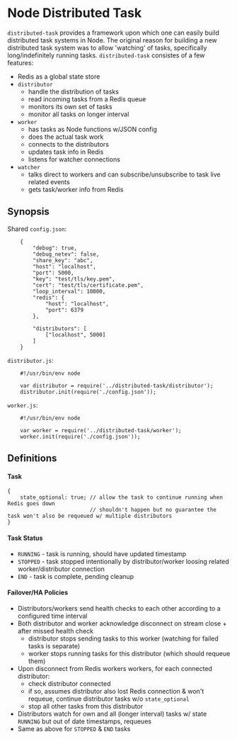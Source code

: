 # Node Distributed Task

`distributed-task` provides a framework upon which one can easily build distributed task systems in Node. The original reason for building a new distributed task system was to allow 'watching' of tasks, specifically long/indefinitely running tasks. `distributed-task` consistes of a few features:

+ Redis as a global state store
+ `distributor`
    * handle the distribution of tasks
    * read incoming tasks from a Redis queue
    * monitors its own set of tasks
    * monitor all tasks on longer interval
+ `worker`
    * has tasks as Node functions w/JSON config
    * does the actual task work
    * connects to the distributors
    * updates task info in Redis
    * listens for watcher connections
+ `watcher`
    * talks direct to workers and can subscribe/unsubscribe to task live related events
    * gets task/worker info from Redis


## Synopsis

Shared `config.json`:

```
    {
        "debug": true,
        "debug_netev": false,
        "share_key": "abc",
        "host": "localhost",
        "port": 5000,
        "key": "test/tls/key.pem",
        "cert": "test/tls/certificate.pem",
        "loop_interval": 10000,
        "redis": {
            "host": "localhost",
            "port": 6379
        },

        "distributors": [
            ["localhost", 5000]
        ]
    }
```

`distributor.js`:

```
    #!/usr/bin/env node

    var distributor = require('../distributed-task/distributor');
    distributor.init(require('./config.json'));
```

`worker.js`:

```
    #!/usr/bin/env node

    var worker = require('../distributed-task/worker');
    worker.init(require('./config.json'));
```

## Definitions

#### Task

    {
        state_optional: true; // allow the task to continue running when Redis goes down
                              // shouldn't happen but no guarantee the task won't also be requeued w/ multiple distributors
    }

#### Task Status

+ `RUNNING` - task is running, should have updated timestamp
+ `STOPPED` - task stopped intentionally by distributor/worker loosing related worker/distributor connection
+ `END` - task is complete, pending cleanup

#### Failover/HA Policies

+ Distributors/workers send health checks to each other according to a configured time interval
+ Both distributor and worker acknowledge disconnect on stream close + after missed health check
    * distributor stops sending tasks to this worker (watching for failed tasks is separate)
    * worker stops running tasks for this distributor (which should requeue them)
+ Upon disconnect from Redis workers workers, for each connected distributor:
    * check distributor connected
    * if so, assumes distributor also lost Redis connection & won't requeue, continue distributor tasks w/o `state_optional`
    * stop all other tasks from this distributor
+ Distributors watch for own and all (longer interval) tasks w/ state `RUNNING` but out of date timestamps, requeues
+ Same as above for `STOPPED`  & `END` tasks
